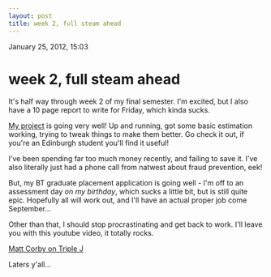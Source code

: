 ```yaml
---
layout: post
title: week 2, full steam ahead
---
```


January 25, 2012, 15:03

# week 2, full steam ahead #

It's half way through week 2 of my final semester. I'm excited, but I also have a 10 page report to write for Friday, which kinda sucks.

[My project](http://project.shearn89.com) is going very well! Up and running, got some basic estimation working, trying to tweak things to make them better. Go check it out, if you're an Edinburgh student you'll find it useful!

I've been spending far too much money recently, and failing to save it. I've also literally just had a phone call from natwest about fraud prevention, eek!

But, my BT graduate placement application is going well - I'm off to an assessment day *on my birthday*, which sucks a little bit, but is still quite epic. Hopefully all will work out, and I'll have an actual proper job come September...

Other than that, I should stop procrastinating and get back to work. I'll leave you with this youtube video, it totally rocks.

[Matt Corby on Triple J](http://www.youtube.com/watch?v=_nMkfb5g00A)

Laters y'all...
